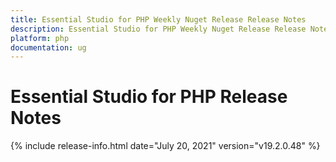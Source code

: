 ```yaml
---
title: Essential Studio for PHP Weekly Nuget Release Release Notes  
description: Essential Studio for PHP Weekly Nuget Release Release Notes  
platform: php
documentation: ug
---
```


# Essential Studio for PHP  Release Notes  

{% include release-info.html date="July 20, 2021"  version="v19.2.0.48" %} 






